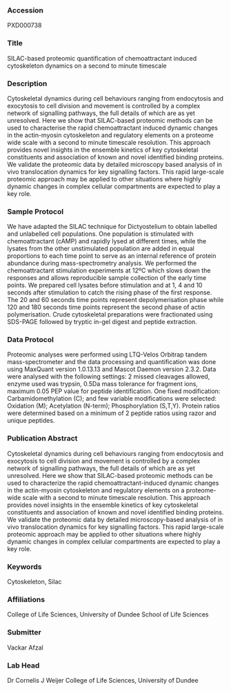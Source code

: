 ### Accession
PXD000738

### Title
SILAC-based proteomic quantification of chemoattractant induced cytoskeleton dynamics on a second to minute timescale

### Description
Cytoskeletal dynamics during cell behaviours ranging from endocytosis and exocytosis to cell division and movement is controlled by a complex network of signalling pathways, the full details of which are as yet unresolved. Here we show that SILAC-based proteomic methods can be used to characterise the rapid chemoattractant induced dynamic changes in the actin-myosin cytoskeleton and regulatory elements on a proteome wide scale with a second to minute timescale resolution. This approach provides novel insights in the ensemble kinetics of key cytoskeletal constituents and association of known and novel identified binding proteins. We validate the proteomic data by detailed microscopy based analysis of in vivo translocation dynamics for key signalling factors. This rapid large-scale proteomic approach may be applied to other situations where highly dynamic changes in complex cellular compartments are expected to play a key role.

### Sample Protocol
We have adapted the SILAC technique for Dictyostelium to obtain labelled and unlabelled cell populations. One population is stimulated with chemoattractant  (cAMP) and rapidly lysed at different times, while the lysates from the other unstimulated population are added in equal proportions to each time point to serve as an internal reference of protein abundance during mass-spectrometry analysis. We performed the chemoattractant stimulation experiments at 12ºC which slows down the responses and allows reproducible sample collection of the early time points. We prepared cell lysates before stimulation and at 1, 4  and 10 seconds after stimulation to catch the rising phase of the first response. The 20 and 60 seconds time points represent depolymerisation phase while 120 and 180 seconds time points represent the second phase of actin polymerisation. Crude cytoskeletal preparations were fractionated using SDS-PAGE followed by tryptic in-gel digest and peptide extraction.

### Data Protocol
Proteomic analyses were performed using LTQ-Velos Orbitrap tandem mass-spectrometer and the data processing and quantification was done using MaxQuant version 1.0.13.13 and Mascot Daemon version 2.3.2. Data were analysed with the following settings: 2 missed cleavages allowed, enzyme used was trypsin, 0.5Da mass tolerance for fragment ions, maximum 0.05 PEP value for peptide identification. One fixed modification: Carbamidomethylation (C); and few variable modifications were selected: Oxidation (M); Acetylation (N-term); Phosphorylation (S,T,Y). Protein ratios were determined based on a minimum of 2 peptide ratios using razor and unique peptides.

### Publication Abstract
Cytoskeletal dynamics during cell behaviours ranging from endocytosis and exocytosis to cell division and movement is controlled by a complex network of signalling pathways, the full details of which are as yet unresolved. Here we show that SILAC-based proteomic methods can be used to characterize the rapid chemoattractant-induced dynamic changes in the actin-myosin cytoskeleton and regulatory elements on a proteome-wide scale with a second to minute timescale resolution. This approach provides novel insights in the ensemble kinetics of key cytoskeletal constituents and association of known and novel identified binding proteins. We validate the proteomic data by detailed microscopy-based analysis of in vivo translocation dynamics for key signalling factors. This rapid large-scale proteomic approach may be applied to other situations where highly dynamic changes in complex cellular compartments are expected to play a key role.

### Keywords
Cytoskeleton, Silac

### Affiliations
College of Life Sciences, University of Dundee
School of Life Sciences

### Submitter
Vackar Afzal

### Lab Head
Dr Cornelis J Weijer
College of Life Sciences, University of Dundee


